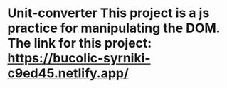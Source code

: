 # Unit-converter This project is a js practice for manipulating the DOM. The link for this project: https://bucolic-syrniki-c9ed45.netlify.app/
